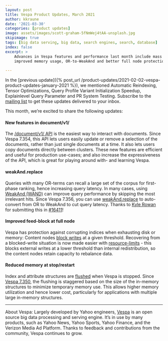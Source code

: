 ```yaml
---
layout: post
title: Vespa Product Updates, March 2021
author: kkraune
date: '2021-03-30'
categories: [product updates]
image: assets/images/scott-graham-5fNmWej4tAA-unsplash.jpg
skipimage: true
tags: [big data serving, big data, search engines, search, database]
index: false
excerpt: >
    Advances in Vespa features and performance last month include mass update/delete in /document/v1/,
    improved memory usage, OR-to-WeakAnd and better full node protection.
    
---
```


In the [previous update]({% post_url /product-updates/2021-02-02-vespa-product-updates-january-2021 %}),
we mentioned Automatic Reindexing, Tensor Optimizations, Query Profile Variant Initialization Speedup,
Explainlevel Query Parameter and PR System Testing.
Subscribe to the [mailing list](https://vespa.ai/mailing-list.html) to get these updates delivered to your inbox.

This month, we’re excited to share the following updates:


#### New features in document/v1/
The [/document/v1/ API](https://docs.vespa.ai/en/reference/document-v1-api-reference.html)
is the easiest way to interact with documents.
Since Vespa 7.354, this API lets users easily update or remove a selection of the documents,
rather than just single documents at a time.
It also lets users copy documents directly between clusters.
These new features are efficient and useful for production use-cases;
and also increase the expressiveness of the API,
which is great for playing around with- and learning Vespa.


#### weakAnd.replace
Queries with many OR-terms can recall a large set of the corpus for first-phase ranking,
hence increasing query latency.
In many cases, using [WeakAnd (WAND)](https://docs.vespa.ai/en/using-wand-with-vespa.html)
can improve query performance by skipping the most irrelevant hits.
Since Vespa 7.356, you can use [weakAnd.replace](https://docs.vespa.ai/en/reference/query-api-reference.html#weakAnd.replace)
to auto-convert from OR to WeakAnd to cut query latency.
Thanks to [Kyle Rowan](https://github.com/karowan) for submitting this in
[#16411](https://github.com/vespa-engine/vespa/pull/16411)!


#### Improved feed-block at full node
Vespa has protection against corrupting indices when exhausting disk or memory:
Content nodes [block writes](https://docs.vespa.ai/en/operations/feed-block.html) at a given threshold.
Recovering from a blocked-write situation is now made easier with
[resource-limits](https://docs.vespa.ai/en/reference/services-content.html#resource-limits) -
this blocks external writes at a lower threshold than internal redistribution,
so the content nodes retain capacity to rebalance data.


#### Reduced memory at stop/restart
Index and attribute structures are [flushed](https://docs.vespa.ai/en/proton.html#proton-maintenance-jobs) when Vespa is stopped.
Since [Vespa 7.350](https://github.com/vespa-engine/vespa/pull/16296),
the flushing is staggered based on the size of the in-memory structures to minimize temporary memory use.
This allows higher memory utilization and hence lower cost,
particularly for applications with multiple large in-memory structures.


___
About Vespa: Largely developed by Yahoo engineers,
[Vespa](https://github.com/vespa-engine/vespa) is an open source big data processing and serving engine.
It’s in use by many products, such as Yahoo News, Yahoo Sports, Yahoo Finance, and the Verizon Media Ad Platform.
Thanks to feedback and contributions from the community, Vespa continues to grow.
